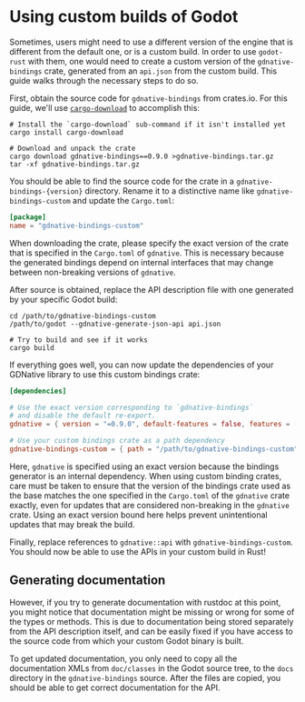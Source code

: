 # Using custom builds of Godot

Sometimes, users might need to use a different version of the engine that is different from the default one, or is a custom build. In order to use `godot-rust` with them, one would need to create a custom version of the `gdnative-bindings` crate, generated from an `api.json` from the custom build. This guide walks through the necessary steps to do so.

First, obtain the source code for `gdnative-bindings` from crates.io. For this guide, we'll use [`cargo-download`](https://github.com/Xion/cargo-download/) to accomplish this:

```
# Install the `cargo-download` sub-command if it isn't installed yet
cargo install cargo-download

# Download and unpack the crate
cargo download gdnative-bindings==0.9.0 >gdnative-bindings.tar.gz
tar -xf gdnative-bindings.tar.gz
```

You should be able to find the source code for the crate in a `gdnative-bindings-{version}` directory. Rename it to a distinctive name like `gdnative-bindings-custom` and update the `Cargo.toml`:

```toml
[package]
name = "gdnative-bindings-custom"
```

When downloading the crate, please specify the exact version of the crate that is specified in the `Cargo.toml` of `gdnative`. This is necessary because the generated bindings depend on internal interfaces that may change between non-breaking versions of `gdnative`.

After source is obtained, replace the API description file with one generated by your specific Godot build:

```
cd /path/to/gdnative-bindings-custom
/path/to/godot --gdnative-generate-json-api api.json

# Try to build and see if it works
cargo build
```

If everything goes well, you can now update the dependencies of your GDNative library to use this custom bindings crate:

```toml
[dependencies]

# Use the exact version corresponding to `gdnative-bindings`
# and disable the default re-export.
gdnative = { version = "=0.9.0", default-features = false, features = [] }

# Use your custom bindings crate as a path dependency
gdnative-bindings-custom = { path = "/path/to/gdnative-bindings-custom" }
```

Here, `gdnative` is specified using an exact version because the bindings generator is an internal dependency. When using custom binding crates, care must be taken to ensure that the version of the bindings crate used as the base matches the one specified in the `Cargo.toml` of the `gdnative` crate exactly, even for updates that are considered non-breaking in the `gdnative` crate. Using an exact version bound here helps prevent unintentional updates that may break the build.

Finally, replace references to `gdnative::api` with `gdnative-bindings-custom`. You should now be able to use the APIs in your custom build in Rust!


## Generating documentation

However, if you try to generate documentation with rustdoc at this point, you might notice that documentation might be missing or wrong for some of the types or methods. This is due to documentation being stored separately from the API description itself, and can be easily fixed if you have access to the source code from which your custom Godot binary is built.

To get updated documentation, you only need to copy all the documentation XMLs from `doc/classes` in the Godot source tree, to the `docs` directory in the `gdnative-bindings` source. After the files are copied, you should be able to get correct documentation for the API.
